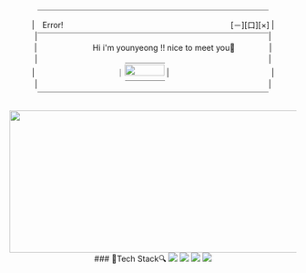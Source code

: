 



<!-- ![header](https://capsule-render.vercel.app/api?type=wave&color=bde0fe&height=200&section=header&text=YounYeong%20Lee&fontSize=50) --!>

<div align="center">
 <!-- 
  ￣￣￣￣￣￣￣￣￣￣￣￣￣￣￣￣￣￣￣￣￣￣￣￣￣￣￣￣￣<br>
|　Error!　　　　　　　　　　　　　　　　　　　　　[－][口][×] |<br>
|￣￣￣￣￣￣￣￣￣￣￣￣￣￣￣￣￣￣￣￣￣￣￣￣￣￣￣￣￣|<br>
|　　　　　　　Hi i'm younyeong !! nice to meet you👋　　　　 |<br>
|　　　　　　　　　　　＿＿＿＿＿　　　　　　　　　　　　　|<br>
| 　　　　　　　　　　｜you as well |　　　　　　　　　 　 　　|<br>
|　　　　　　　　　　　￣￣￣￣￣　　　　　　　　　　　　　|<br>
￣￣￣￣￣￣￣￣￣￣￣￣￣￣￣￣￣￣￣￣￣￣￣￣￣￣￣￣￣<br>
--!>

  ￣￣￣￣￣￣￣￣￣￣￣￣￣￣￣￣￣￣￣￣￣￣￣￣￣￣￣￣￣<br>
|　Error!　　　　　　　　　　　　　　　　　　　　　[－][口][×] |<br>
|￣￣￣￣￣￣￣￣￣￣￣￣￣￣￣￣￣￣￣￣￣￣￣￣￣￣￣￣￣|<br>
|　　　　　　　Hi i'm younyeong !! nice to meet you👋　　　　 |<br>
|　　　　　　　　　　　＿＿＿＿＿　　　　　　　　　　　　　|<br>
| 　　　　　　　　　　｜<img src="https://img.shields.io/badge/Notion-000000?style=flat-square&logo=Notion&logoColor=white" height="20px" width="70px"/> |  　　　　　　　　　 　 　　|<br>
|　　　　　　　　　　　￣￣￣￣￣　　　　　　　　　　　　　|<br>
￣￣￣￣￣￣￣￣￣￣￣￣￣￣￣￣￣￣￣￣￣￣￣￣￣￣￣￣￣<br>

<br>
<img src='https://user-images.githubusercontent.com/92067780/212530496-83682128-093f-43ef-a737-d4b343cd6778.gif' height="250px" width="600px">
 
<br>


### 🔎Tech Stack🔍

  
  <img src="https://img.shields.io/badge/JavaScript-F7DF1E?style=flat-square&logo=JavaScript&logoColor=white"/>
  <img src="https://img.shields.io/badge/Java-007396?style=flat-square&logo=java&logoColor=white"/>
  <img src="https://img.shields.io/badge/HTML-E34F26?style=flat-square&logo=HTML5&logoColor=white"/>
  <img src="https://img.shields.io/badge/CSS-1572B6?style=flat-square&logo=CSS3&logoColor=white"/>

 </div> 
